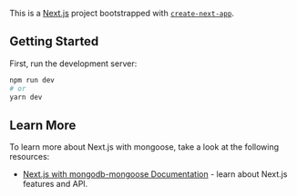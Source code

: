 This is a [Next.js](https://nextjs.org/) project bootstrapped with [`create-next-app`](https://github.com/vercel/next.js/tree/canary/packages/create-next-app).

## Getting Started

First, run the development server:

```bash
npm run dev
# or
yarn dev
```
## Learn More

To learn more about Next.js with mongoose, take a look at the following resources:

- [Next.js with mongodb-mongoose Documentation](https://github.com/vercel/next.js/blob/canary/examples/with-mongodb-mongoose) - learn about Next.js features and API.
